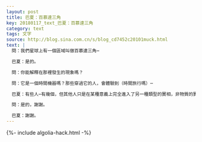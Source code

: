 ```yaml
---
layout: post
title: 巴夏：百慕達三角
key: 20180117_text_巴夏：百慕達三角
category: text
tags: 文字
source: http://blog.sina.com.cn/s/blog_cd7452c20101muck.html
text: |
  問：我們星球上有一個區域叫做百慕達三角⋯

  巴夏：是的。

  問：你能解釋在那裡發生的現象嗎？

  問：它是一個時間機器嗎？那些穿過它的人，會體驗到（時間旅行嗎）⋯

  巴夏：有些人⋯有幾個，但其他人只是在某種意義上完全進入了另一種類型的實相，非物質的實相，有些是其他維度的。但絕大多數人僅僅是那些你會發現，由於電磁變化，不穩定的電磁場及其他現象，用你們的話來說，尚未被發現，但他們仍然存在於你們的維度，用你們的話來說，他們墜毀了。這有回答你的問題嗎？

  問：是的，謝謝。

  巴夏：謝謝。
---
```


{%- include algolia-hack.html -%}
